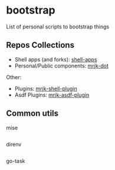 # bootstrap
List of personal scripts to bootstrap things


## Repos Collections

* Shell apps (and forks): [shell-apps](https://github.com/topics/mrjk-shell-toolbox)
* Personal/Public components: [mrjk-dot](https://github.com/topics/mrjk-shell-personal)

Other:
* Plugins: [mrjk-shell-plugin](https://github.com/topics/mrjk-shell-plugin)
* Asdf Plugins: [mrjk-asdf-plugin](https://github.com/topics/mrjk-shell-asdf)

## Common utils

mise
```
```

direnv
```
```

go-task
```
```
